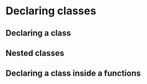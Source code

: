 # Declaring classes

## Declaring a class

## Nested classes

## Declaring a class inside a functions

